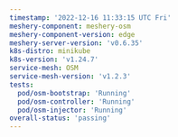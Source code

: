 ```yaml
---
timestamp: '2022-12-16 11:33:15 UTC Fri'
meshery-component: meshery-osm
meshery-component-version: edge
meshery-server-version: 'v0.6.35'
k8s-distro: minikube
k8s-version: 'v1.24.7'
service-mesh: OSM
service-mesh-version: 'v1.2.3'
tests:
  pod/osm-bootstrap: 'Running'
  pod/osm-controller: 'Running'
  pod/osm-injector: 'Running'
overall-status: 'passing'
---
```

